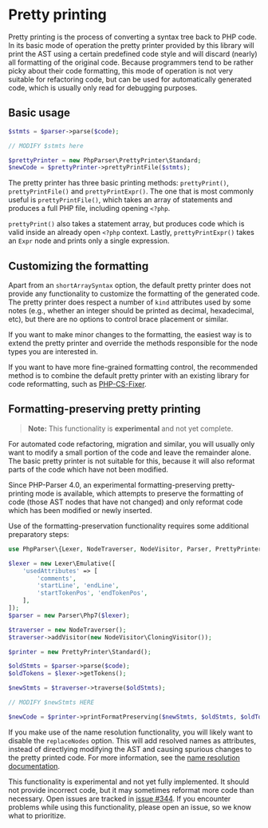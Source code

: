 Pretty printing
===============

Pretty printing is the process of converting a syntax tree back to PHP code. In its basic mode of
operation the pretty printer provided by this library will print the AST using a certain predefined
code style and will discard (nearly) all formatting of the original code. Because programmers tend
to be rather picky about their code formatting, this mode of operation is not very suitable for
refactoring code, but can be used for automatically generated code, which is usually only read for
debugging purposes.

Basic usage
-----------

```php
$stmts = $parser->parse($code);

// MODIFY $stmts here

$prettyPrinter = new PhpParser\PrettyPrinter\Standard;
$newCode = $prettyPrinter->prettyPrintFile($stmts);
```

The pretty printer has three basic printing methods: `prettyPrint()`, `prettyPrintFile()` and
`prettyPrintExpr()`. The one that is most commonly useful is `prettyPrintFile()`, which takes an
array of statements and produces a full PHP file, including opening `<?php`.

`prettyPrint()` also takes a statement array, but produces code which is valid inside an already
open `<?php` context. Lastly, `prettyPrintExpr()` takes an `Expr` node and prints only a single
expression.

Customizing the formatting
--------------------------

Apart from an `shortArraySyntax` option, the default pretty printer does not provide any
functionality to customize the formatting of the generated code. The pretty printer does respect a
number of `kind` attributes used by some notes (e.g., whether an integer should be printed as
decimal, hexadecimal, etc), but there are no options to control brace placement or similar.

If you want to make minor changes to the formatting, the easiest way is to extend the pretty printer
and override the methods responsible for the node types you are interested in.

If you want to have more fine-grained formatting control, the recommended method is to combine the
default pretty printer with an existing library for code reformatting, such as
[PHP-CS-Fixer](https://github.com/FriendsOfPHP/PHP-CS-Fixer).

Formatting-preserving pretty printing
-------------------------------------

> **Note:** This functionality is **experimental** and not yet complete.

For automated code refactoring, migration and similar, you will usually only want to modify a small
portion of the code and leave the remainder alone. The basic pretty printer is not suitable for
this, because it will also reformat parts of the code which have not been modified.

Since PHP-Parser 4.0, an experimental formatting-preserving pretty-printing mode is available, which
attempts to preserve the formatting of code (those AST nodes that have not changed) and only reformat
code which has been modified or newly inserted.

Use of the formatting-preservation functionality requires some additional preparatory steps:

```php
use PhpParser\{Lexer, NodeTraverser, NodeVisitor, Parser, PrettyPrinter};

$lexer = new Lexer\Emulative([
    'usedAttributes' => [
        'comments',
        'startLine', 'endLine',
        'startTokenPos', 'endTokenPos',
    ],
]);
$parser = new Parser\Php7($lexer);

$traverser = new NodeTraverser();
$traverser->addVisitor(new NodeVisitor\CloningVisitor());

$printer = new PrettyPrinter\Standard();

$oldStmts = $parser->parse($code);
$oldTokens = $lexer->getTokens();

$newStmts = $traverser->traverse($oldStmts);

// MODIFY $newStmts HERE

$newCode = $printer->printFormatPreserving($newStmts, $oldStmts, $oldTokens);
```

If you make use of the name resolution functionality, you will likely want to disable the
`replaceNodes` option. This will add resolved names as attributes, instead of directlying modifying
the AST and causing spurious changes to the pretty printed code. For more information, see the
[name resolution documentation](Name_resolution.markdown).

This functionality is experimental and not yet fully implemented. It should not provide incorrect
code, but it may sometimes reformat more code than necessary. Open issues are tracked in
[issue #344](https://github.com/nikic/PHP-Parser/issues/344). If you encounter problems while using
this functionality, please open an issue, so we know what to prioritize.
